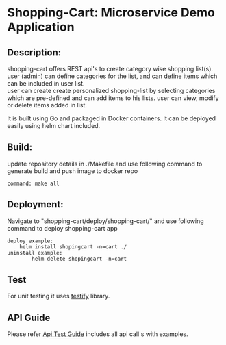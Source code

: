 # Shopping-Cart: Microservice Demo Application

## Description:

shopping-cart offers REST api's to create category wise shopping list(s). 
user (admin) can define categories for the list, and can define items which can be included in user list.  
user can create create personalized shopping-list by selecting categories which are pre-defined and can add items to his lists.
user can view, modify or delete items added in list.

It is built using Go and packaged in Docker containers.
It can be deployed easily using helm chart included.

## Build:

update repository details in ./Makefile and use following command to generate build and push image to docker repo
 	
	command: make all

## Deployment:

Navigate to "shopping-cart/deploy/shopping-cart/" and use following command to deploy shopping-cart app

	deploy example: 
 		helm install shopingcart -n=cart ./ 
 	uninstall example:
        	helm delete shopingcart -n=cart

## Test 

For unit testing it uses [testify](https://github.com/stretchr/testify) library.

## API Guide

Please refer [Api Test Guide](API_Guide.md) includes all api call's with examples.
